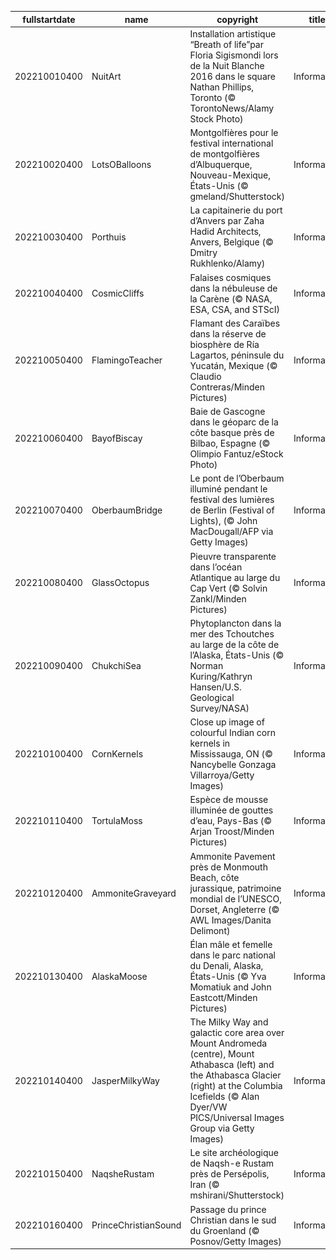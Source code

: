 |fullstartdate|name|copyright|title|image|
|--|--|--|--|--|
202210010400|NuitArt|Installation artistique “Breath of life”par Floria Sigismondi lors de la Nuit Blanche 2016 dans le square Nathan  Phillips, Toronto (© TorontoNews/Alamy Stock Photo)|Information|![](/fr-CA/2022/10/202210010400NuitArt.jpg)|
202210020400|LotsOBalloons|Montgolfières pour le festival international de montgolfières d’Albuquerque, Nouveau-Mexique, États-Unis (© gmeland/Shutterstock)|Information|![](/fr-CA/2022/10/202210020400LotsOBalloons.jpg)|
202210030400|Porthuis|La capitainerie du port d’Anvers par Zaha Hadid Architects, Anvers, Belgique (© Dmitry Rukhlenko/Alamy)|Information|![](/fr-CA/2022/10/202210030400Porthuis.jpg)|
202210040400|CosmicCliffs|Falaises cosmiques dans la nébuleuse de la Carène (© NASA, ESA, CSA, and STScI)|Information|![](/fr-CA/2022/10/202210040400CosmicCliffs.jpg)|
202210050400|FlamingoTeacher|Flamant des Caraïbes dans la réserve de biosphère de Ría Lagartos, péninsule du Yucatán, Mexique (© Claudio Contreras/Minden Pictures)|Information|![](/fr-CA/2022/10/202210050400FlamingoTeacher.jpg)|
202210060400|BayofBiscay|Baie de Gascogne dans le géoparc de la côte basque près de Bilbao, Espagne (© Olimpio Fantuz/eStock Photo)|Information|![](/fr-CA/2022/10/202210060400BayofBiscay.jpg)|
202210070400|OberbaumBridge|Le pont de l’Oberbaum illuminé pendant le festival des lumières de Berlin (Festival of Lights), (© John MacDougall/AFP via Getty Images)|Information|![](/fr-CA/2022/10/202210070400OberbaumBridge.jpg)|
202210080400|GlassOctopus|Pieuvre transparente dans l’océan Atlantique au large du Cap Vert (© Solvin Zankl/Minden Pictures)|Information|![](/fr-CA/2022/10/202210080400GlassOctopus.jpg)|
202210090400|ChukchiSea|Phytoplancton dans la mer des Tchoutches au large de la côte de l’Alaska, États-Unis (© Norman Kuring/Kathryn Hansen/U.S. Geological Survey/NASA)|Information|![](/fr-CA/2022/10/202210090400ChukchiSea.jpg)|
202210100400|CornKernels|Close up image of colourful Indian corn kernels in Mississauga, ON (© Nancybelle Gonzaga Villarroya/Getty Images)|Information|![](/fr-CA/2022/10/202210100400CornKernels.jpg)|
202210110400|TortulaMoss|Espèce de mousse illuminée de gouttes d’eau, Pays-Bas (© Arjan Troost/Minden Pictures)|Information|![](/fr-CA/2022/10/202210110400TortulaMoss.jpg)|
202210120400|AmmoniteGraveyard|Ammonite Pavement près de Monmouth Beach, côte jurassique, patrimoine mondial de l’UNESCO, Dorset, Angleterre (© AWL Images/Danita Delimont)|Information|![](/fr-CA/2022/10/202210120400AmmoniteGraveyard.jpg)|
202210130400|AlaskaMoose|Élan mâle et femelle dans le parc national du Denali, Alaska, États-Unis (© Yva Momatiuk and John Eastcott/Minden Pictures)|Information|![](/fr-CA/2022/10/202210130400AlaskaMoose.jpg)|
202210140400|JasperMilkyWay|The Milky Way and galactic core area over Mount Andromeda (centre), Mount Athabasca (left) and the Athabasca Glacier (right) at the Columbia Icefields (© Alan Dyer/VW PICS/Universal Images Group via Getty Images)|Information|![](/fr-CA/2022/10/202210140400JasperMilkyWay.jpg)|
202210150400|NaqsheRustam|Le site archéologique de Naqsh-e Rustam près de Persépolis, Iran (© mshirani/Shutterstock)|Information|![](/fr-CA/2022/10/202210150400NaqsheRustam.jpg)|
202210160400|PrinceChristianSound|Passage du prince Christian dans le sud du Groenland (© Posnov/Getty Images)|Information|![](/fr-CA/2022/10/202210160400PrinceChristianSound.jpg)|
